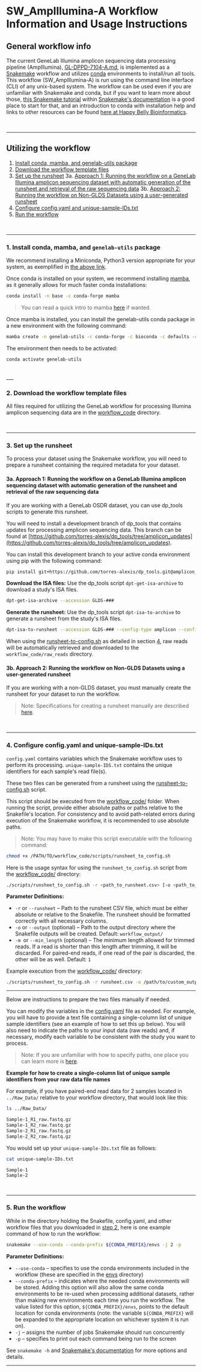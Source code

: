 # SW_AmpIllumina-A Workflow Information and Usage Instructions <!-- omit in toc -->


## General workflow info <!-- omit in toc -->
The current GeneLab Illumina amplicon sequencing data processing pipeline (AmpIllumina), [GL-DPPD-7104-A.md](../../Pipeline_GL-DPPD-7104_Versions/GL-DPPD-7104-A.md), is implemented as a [Snakemake](https://snakemake.readthedocs.io/en/stable/) workflow and utilizes [conda](https://docs.conda.io/en/latest/) environments to install/run all tools. This workflow (SW_AmpIllumina-A) is run using the command line interface (CLI) of any unix-based system. The workflow can be used even if you are unfamiliar with Snakemake and conda, but if you want to learn more about those, [this Snakemake tutorial](https://snakemake.readthedocs.io/en/stable/tutorial/tutorial.html) within [Snakemake's documentation](https://snakemake.readthedocs.io/en/stable/) is a good place to start for that, and an introduction to conda with installation help and links to other resources can be found [here at Happy Belly Bioinformatics](https://astrobiomike.github.io/unix/conda-intro).  

<br>

---

## Utilizing the workflow <!-- omit in toc -->

1. [Install conda, mamba, and genelab-utils package](#1-install-conda-mamba-and-genelab-utils-package)
2. [Download the workflow template files](#2-download-the-workflow-template-files)
3. [Set up the runsheet](#3-set-up-the-runsheet)
  3a. [Approach 1: Running the workflow on a GeneLab Illumina amplicon sequencing dataset with automatic generation of the runsheet and retrieval of the raw sequencing data](#3a-approach-1-running-the-workflow-on-a-genelab-illumina-amplicon-sequencing-dataset-with-automatic-generation-of-the-runsheet-and-retrieval-of-the-raw-sequencing-data)
  3b. [Approach 2: Running the workflow on Non-GLDS Datasets using a user-generated runsheet](#3b-approach-2-running-the-workflow-on-non-glds-datasets-using-a-user-generated-runsheet)
4. [Configure config.yaml and unique-sample-IDs.txt](#4-configure-configyaml-and-unique-sample-idstxt)
5. [Run the workflow](#5-run-the-workflow)

<br>

___

### 1. Install conda, mamba, and `genelab-utils` package
We recommend installing a Miniconda, Python3 version appropriate for your system, as exemplified in [the above link](https://astrobiomike.github.io/unix/conda-intro#getting-and-installing-conda).  

Once conda is installed on your system, we recommend installing [mamba](https://github.com/mamba-org/mamba#mamba), as it generally allows for much faster conda installations:

```bash
conda install -n base -c conda-forge mamba
```

> You can read a quick intro to mamba [here](https://astrobiomike.github.io/unix/conda-intro#bonus-mamba-no-5) if wanted.

Once mamba is installed, you can install the genelab-utils conda package in a new environment with the following command:

```bash
mamba create -n genelab-utils -c conda-forge -c bioconda -c defaults -c astrobiomike 'genelab-utils>=1.1.02'
```

The environment then needs to be activated:

```bash
conda activate genelab-utils
```
<br>
___

### 2. Download the workflow template files
All files required for utilizing the GeneLab workflow for processing Illumina amplicon sequencing data are in the [workflow_code](workflow_code) directory. 

<!-- To get a copy of the latest SW_AmpIllumina-A version on to your system, run the following command:

```bash
GL-get-workflow Amplicon-Illumina
```

This downloaded the workflow into a directory called `SW_AmpIllumina-*/`, with the workflow version number at the end.

> Note: If wanting an earlier version, the wanted version can be provided as an optional argument like so:
> ```bash
> GL-get-workflow Amplicon-Illumina --wanted-version 1.0.0
> ``` -->
>

<br>

___
### 3. Set up the runsheet

To process your dataset using the Snakemake workflow, you will need to prepare a runsheet containing the required metadata for your dataset.

#### 3a. Approach 1: Running the workflow on a GeneLab Illumina amplicon sequencing dataset with automatic generation of the runsheet and retrieval of the raw sequencing data

If you are working with a GeneLab OSDR dataset, you can use dp_tools scripts to generate this runsheet.

You will need to install a development branch of dp_tools that contains updates for processing amplicon sequencing data. This branch can be found at [https://github.com/torres-alexis/dp_tools/tree/amplicon_updates](https://github.com/torres-alexis/dp_tools/tree/amplicon_updates).

You can install this development branch to your active conda environment using pip with the following command:
```bash
pip install git+https://github.com/torres-alexis/dp_tools.git@amplicon_updates
```

**Download the ISA files:** Use the dp_tools script `dpt-get-isa-archive` to download a study's ISA files.
```bash
dpt-get-isa-archive --accession GLDS-###
```
**Generate the runsheet:** Use the dp_tools script `dpt-isa-to-archive` to generate a runsheet from the study's ISA files.

```bash
dpt-isa-to-runsheet --accession GLDS-### --config-type amplicon --config-version Latest --isa-archive /path/to/GLDS-###_GLDS-###-ISA.zip
```

When using the [runsheet-to-config.sh](workflow_code/scripts/runsheet-to-config.sh) as detailed in section [4](#4-configure-configyaml-and-unique-sample-idstxt), raw reads will be automatically retrieved and downloaded to the `workflow_code/raw_reads` directory.


#### 3b. Approach 2: Running the workflow on Non-GLDS Datasets using a user-generated runsheet

If you are working with a non-GLDS dataset, you must manually create the runsheet for your dataset to run the workflow.

> Note: Specifications for creating a runsheet manually are described [here](examples/runsheet/README.md).

<br>

___

### 4. Configure config.yaml and unique-sample-IDs.txt

`config.yaml` contains variables which the Snakemake workflow uses to perform its processing. `unique-sample-IDS.txt` contains the unique identifiers for each sample's read file(s).

These two files can be generated from a runsheet using the [runsheet-to-config.sh](workflow_code/scripts/runsheet-to-config.sh) script.

This script should be executed from the [workflow_code/](workflow_code/) folder. When running the script, provide either absolute paths or paths relative to the Snakefile's location. For consistency and to avoid path-related errors during execution of the Snakemake workflow, it is recommended to use absolute paths.

> Note: You may have to make this script executable with the following command: 

```bash
chmod +x /PATH/TO/workflow_code/scripts/runsheet_to_config.sh
```

Here is the usage syntax for using the `runsheet_to_config.sh` script from the [workflow_code/](workflow_code/) directory:

```bash
./scripts/runsheet_to_config.sh -r <path_to_runsheet.csv> [-o <path_to_output_directory>] [-m <minimum_trimmed_read_length>]
```

**Parameter Definitions:**

* `-r` or `--runsheet` – Path to the runsheet CSV file, which must be either absolute or relative to the Snakefile. The runsheet should be formatted correctly with all necessary columns.
* `-o` or `--output` (optional) – Path to the output directory where the Snakefile outputs will be created. Default: `workflow_output/`
* `-m `or `--min_length` (optional) – The minimum length allowed for trimmed reads. If a read is shorter than this length after trimming, it will be discarded. For paired-end reads, if one read of the pair is discarded, the other will be as well. Default: `1`

Example execution from the [workflow_code/](workflow_code/) directory:
```bash
./scripts/runsheet_to_config.sh -r runsheet.csv -o /path/to/custom_outputs_directory/ -m 1
```

___

Below are instructions to prepare the two files manually if needed.

You can modify the variables in the [config.yaml](workflow_code/config.yaml) file as needed. For example, you will have to provide a text file containing a single-column list of unique sample identifiers (see an example of how to set this up below). You will also need to indicate the paths to your input data (raw reads) and, if necessary, modify each variable to be consistent with the study you want to process. 

> Note: If you are unfamiliar with how to specify paths, one place you can learn more is [here](https://astrobiomike.github.io/unix/getting-started#the-unix-file-system-structure).  

**Example for how to create a single-column list of unique sample identifiers from your raw data file names**

For example, if you have paired-end read data for 2 samples located in `../Raw_Data/` relative to your workflow directory, that would look like this:

```bash
ls ../Raw_Data/
```

```bash
Sample-1_R1_raw.fastq.gz
Sample-1_R2_raw.fastq.gz
Sample-2_R1_raw.fastq.gz
Sample-2_R2_raw.fastq.gz
```

You would set up your `unique-sample-IDs.txt` file as follows:

```bash
cat unique-sample-IDs.txt
```

```
Sample-1
Sample-2
```

<br>

___

### 5. Run the workflow

While in the directory holding the Snakefile, config.yaml, and other workflow files that you downloaded in [step 2](#2-download-the-workflow-template-files), here is one example command of how to run the workflow:

```bash
snakemake --use-conda --conda-prefix ${CONDA_PREFIX}/envs -j 2 -p
```

**Parameter Definitions:**

* `--use-conda` – specifies to use the conda environments included in the workflow (these are specified in the [envs](workflow_code/envs) directory)
* `--conda-prefix` – indicates where the needed conda environments will be stored. Adding this option will also allow the same conda environments to be re-used when processing additional datasets, rather than making new environments each time you run the workflow. The value listed for this option, `${CONDA_PREFIX}/envs`, points to the default location for conda environments (note: the variable `${CONDA_PREFIX}` will be expanded to the appropriate location on whichever system it is run on).
* `-j` – assigns the number of jobs Snakemake should run concurrently
* `-p` – specifies to print out each command being run to the screen

See `snakemake -h` and [Snakemake's documentation](https://snakemake.readthedocs.io/en/stable/) for more options and details.

---